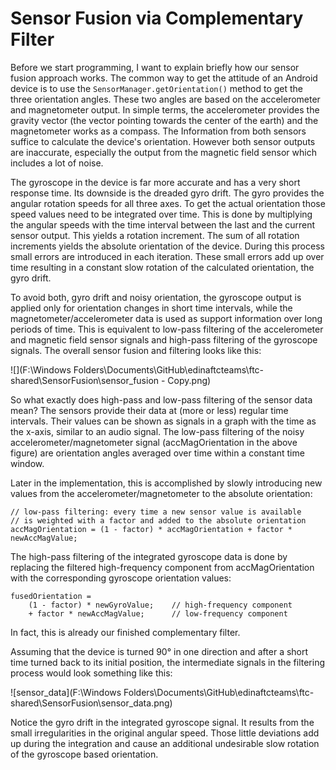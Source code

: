 # Sensor Fusion via Complementary Filter

Before we start programming, I want to explain briefly how our sensor fusion approach works. The common way to get the attitude of an Android device is to use the `SensorManager.getOrientation()` method to get the three orientation angles. These two angles are based on the accelerometer and magnetometer output. In simple terms, the accelerometer provides the gravity vector (the vector pointing towards the center of the earth) and the magnetometer works as a compass. The Information from both sensors suffice to calculate the device's orientation. However both sensor outputs are inaccurate, especially the output from the magnetic field sensor which includes a lot of noise.

The gyroscope in the device is far more accurate and has a very short response time. Its downside is the dreaded gyro drift. The gyro provides the angular rotation speeds for all three axes. To get the actual orientation those speed values need to be integrated over time. This is done by multiplying the angular speeds with the time interval between the last and the current sensor output. This yields a rotation increment. The sum of all rotation increments yields the absolute orientation of the device. During this process small errors are introduced in each iteration. These small errors add up over time resulting in a constant slow rotation of the calculated orientation, the gyro drift.

To avoid both, gyro drift and noisy orientation, the gyroscope output is applied only for orientation changes in short time intervals, while the magnetometer/accelerometer data is used as support information over long periods of time. This is equivalent to low-pass filtering of the accelerometer and magnetic field sensor signals and high-pass filtering of the gyroscope signals. The overall sensor fusion and filtering looks like this:

![](F:\Windows Folders\Documents\GitHub\edinaftcteams\ftc-shared\SensorFusion\sensor_fusion - Copy.png)

So what exactly does high-pass and low-pass filtering of the sensor data mean? The sensors provide their data at (more or less) regular time intervals. Their values can be shown as signals in a graph with the time as the x-axis, similar to an audio signal. The low-pass filtering of the noisy accelerometer/magnetometer signal (accMagOrientation in the above figure) are orientation angles averaged over time within a constant time window.

Later in the implementation, this is accomplished by slowly introducing new values from the accelerometer/magnetometer to the absolute orientation:

```
// low-pass filtering: every time a new sensor value is available
// is weighted with a factor and added to the absolute orientation
accMagOrientation = (1 - factor) * accMagOrientation + factor * newAccMagValue;
```

The high-pass filtering of the integrated gyroscope data is done by replacing the filtered high-frequency component from accMagOrientation with the corresponding gyroscope orientation values:

```
fusedOrientation =
    (1 - factor) * newGyroValue;    // high-frequency component
    + factor * newAccMagValue;      // low-frequency component
```

In fact, this is already our finished complementary filter.

Assuming that the device is turned 90° in one direction and after a short time turned back to its initial position, the intermediate signals in the filtering process would look something like this:

![sensor_data](F:\Windows Folders\Documents\GitHub\edinaftcteams\ftc-shared\SensorFusion\sensor_data.png)

Notice the gyro drift in the integrated gyroscope signal. It results from the small irregularities in the original angular speed. Those little deviations add up during the integration and cause an additional undesirable slow rotation of the gyroscope based orientation.